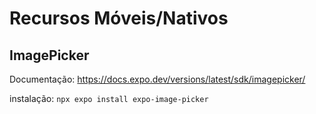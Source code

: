 # Recursos Móveis/Nativos

## ImagePicker

Documentação: https://docs.expo.dev/versions/latest/sdk/imagepicker/

instalação: `npx expo install expo-image-picker`
